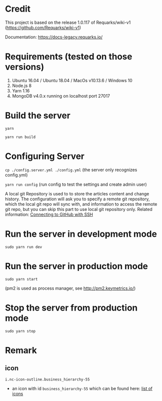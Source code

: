 # Credit
This project is based on the release 1.0.117 of Requarks/wiki-v1 (https://github.com/Requarks/wiki-v1)

Documentation: https://docs-legacy.requarks.io/

# Requirements (tested on those versions)
1. Ubuntu 16.04 / Ubuntu 18.04 / MacOs v10.13.6 / Windows 10
2. Node.js 8
3. Yarn 1.16
4. MongoDB v4.0.x running on localhost port 27017

# Build the server

`yarn`

`yarn run build`

# Configuring Server

`cp ./config.server.yml ./config.yml` (the server only recognizes config.yml)

`yarn run config` (run config to test the settings and create admin user)

A local git Repository is used to to store the articles content and change history. The configuration will ask you to specify a remote git repository, which the local git repo will sync with, and information to access the remote git repo, but you can skip this part to use local git repository only. Related information: [Connecting to GitHub with SSH](https://help.github.com/en/articles/connecting-to-github-with-ssh)


# Run the server in development mode

`sudo yarn run dev`

# Run the server in production mode

`sudo yarn start`

(pm2 is used as process manager, see http://pm2.keymetrics.io/)

# Stop the server from production mode

`sudo yarn stop`

# Remark

## icon
`i.nc-icon-outline.business_hierarchy-55`
* an icon with id `business_hierarchy-55` which can be found here: [list of icons](https://www.sindicalistasdebase.es/assets/css/icons/demo-glyph.html)
